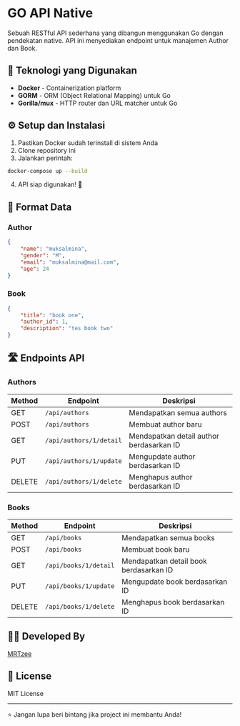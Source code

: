 # GO API Native

Sebuah RESTful API sederhana yang dibangun menggunakan Go dengan pendekatan native. API ini menyediakan endpoint untuk manajemen Author dan Book.

## 🚀 Teknologi yang Digunakan

- **Docker** - Containerization platform
- **GORM** - ORM (Object Relational Mapping) untuk Go
- **Gorilla/mux** - HTTP router dan URL matcher untuk Go

## ⚙️ Setup dan Instalasi

1. Pastikan Docker sudah terinstall di sistem Anda
2. Clone repository ini
3. Jalankan perintah:
```bash
docker-compose up --build
```
4. API siap digunakan! 🎉

## 📝 Format Data

### Author
```json
{
    "name": "muksalmina",
    "gender": "M",
    "email": "muksalmina@mail.com",
    "age": 24
}
```

### Book
```json
{
    "title": "book one",
    "author_id": 1,
    "description": "tes book two"
}
```

## 🛣️ Endpoints API

### Authors
| Method | Endpoint | Deskripsi |
|--------|----------|-----------|
| GET    | `/api/authors` | Mendapatkan semua authors |
| POST   | `/api/authors` | Membuat author baru |
| GET    | `/api/authors/1/detail` | Mendapatkan detail author berdasarkan ID |
| PUT    | `/api/authors/1/update` | Mengupdate author berdasarkan ID |
| DELETE | `/api/authors/1/delete` | Menghapus author berdasarkan ID |

### Books
| Method | Endpoint | Deskripsi |
|--------|----------|-----------|
| GET    | `/api/books` | Mendapatkan semua books |
| POST   | `/api/books` | Membuat book baru |
| GET    | `/api/books/1/detail` | Mendapatkan detail book berdasarkan ID |
| PUT    | `/api/books/1/update` | Mengupdate book berdasarkan ID |
| DELETE | `/api/books/1/delete` | Menghapus book berdasarkan ID |

## 👨‍💻 Developed By
[MRTzee](https://github.com/mrtzee)

## 📄 License
MIT License

---
⭐ Jangan lupa beri bintang jika project ini membantu Anda!
